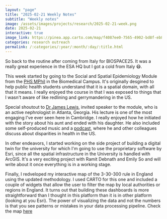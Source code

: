 ```yaml
---
layout: "page"
title: "2025-02-21 Weekly Notes"
subtitle: "Weekly notes"
image: /assets/images/projects/research/2025-02-21-week.png
date: 2025-02-21
interactive: true
image_link: https://pinea.app.carto.com/map/f4087ee0-7565-4902-bd8f-eb8fe30c0b37
categories: research outreach
permalink: /:categories/:year/:month/:day/:title.html
---
```


So back to the routine after coming from Italy for BIOSPACE25. It was a really great experience in the ESA HQ but I got a cold from Italy 😷.

This week started by going to the Social and Spatial Epidemiology Module from the [PHS MPhil](https://www.phs.group.cam.ac.uk/) in the Biomedical Campus. It's originally desgined to help public health students understand that it is a spatial domain, with all that it means. I really enjoyed the course in that I was exposed to things that I wasn't aware of like redlining and gerrymandering in the US.

Special shoutout to [Dr James Lewis](https://health.usnews.com/doctors/james-lewis-291573), invited speaker to the module, who is an active nephrologist in Atlanta, Georgia. His lecture is one of the most engaging I've ever seen here in Cambridge. I really enjoyed how he initiated with the story about his aunt and ended with his daughter. He also included some self-produced music and a [podcast](https://open.spotify.com/show/2WF6X9dxgut9LCgBf1PaO9), where he and other colleagues discuss about disparities in health in the US.

In other endeavors, I started working on the side project of building a digital twin for the university for which I'm going to use the proprietary software by Esri, since all the spatial infrastructure in the University is handled with ArcGIS. It's a very exciting project with Ramit Debnath and Emily So and will write about it once everything is in a working stage.

Finally, I redveloped my interactive map of the 3-30-300 rule in England using the updated methodology. I used CARTO for this one and included a couple of widgets that allow the user to filter the map by local authorities or regions in England. It turns out that building these dashboards is more straightforward than I thought in this platform than it is in other platform (looking at you Esri). The power of visualizing the data and not the numbers is that you see patterns or mistakes in your data processing pipeline. Check the map [here](https://pinea.app.carto.com/map/f4087ee0-7565-4902-bd8f-eb8fe30c0b37)
